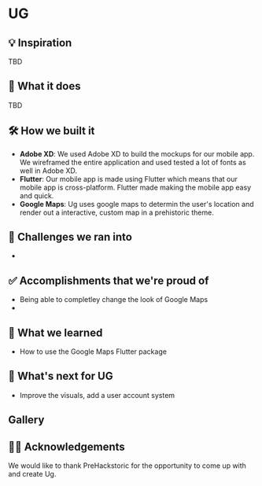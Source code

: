 # UG

## 💡 Inspiration

TBD

## 📱 What it does

TBD

## 🛠 How we built it

- **Adobe XD**: We used Adobe XD to build the mockups for our mobile app. We wireframed the entire application and used tested a lot of fonts as well in Adobe XD.
- **Flutter**: Our mobile app is made using Flutter which means that our mobile app is cross-platform. Flutter made making the mobile app easy and quick.
- **Google Maps**: Ug uses google maps to determin the user's location and render out a interactive, custom map in a prehistoric theme.

## 🛑 Challenges we ran into

- 

## ✅ Accomplishments that we're proud of

- Being able to completley change the look of Google Maps
- 

## 📖 What we learned

- How to use the Google Maps Flutter package

## 🤔 What's next for UG

- Improve the visuals, add a user account system
## Gallery

## 🙇‍♂️ Acknowledgements
We would like to thank PreHackstoric for the opportunity to come up with and create Ug.
